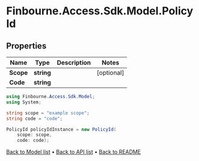 # Finbourne.Access.Sdk.Model.PolicyId

## Properties

Name | Type | Description | Notes
------------ | ------------- | ------------- | -------------
**Scope** | **string** |  | [optional] 
**Code** | **string** |  | 

```csharp
using Finbourne.Access.Sdk.Model;
using System;

string scope = "example scope";
string code = "code";

PolicyId policyIdInstance = new PolicyId(
    scope: scope,
    code: code);
```

[Back to Model list](../README.md#documentation-for-models) &#8226; [Back to API list](../README.md#documentation-for-api-endpoints) &#8226; [Back to README](../README.md)
